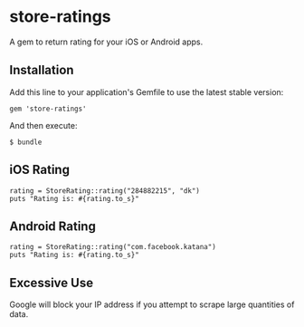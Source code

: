 # store-ratings
A gem to return rating for your iOS or Android apps.

## Installation

Add this line to your application's Gemfile to use the latest stable version:

    gem 'store-ratings'

And then execute:

    $ bundle
    
## iOS Rating

    rating = StoreRating::rating("284882215", "dk")
    puts "Rating is: #{rating.to_s}"
    
        
## Android Rating

    rating = StoreRating::rating("com.facebook.katana")
    puts "Rating is: #{rating.to_s}"
    
## Excessive Use

Google will block your IP address if you attempt to scrape large quantities of data.

